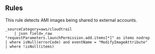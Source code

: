 ## Rules

This rule detects AMI images being shared to external accounts.

```text
_sourceCategory=aws/cloudtrail
    | json field=_raw "requestParameters.launchPermission.add.items[*]" as items nodrop
| where isNull(errorCode) and eventName = "ModifyImageAttribute"
| where !isNull(items)
```